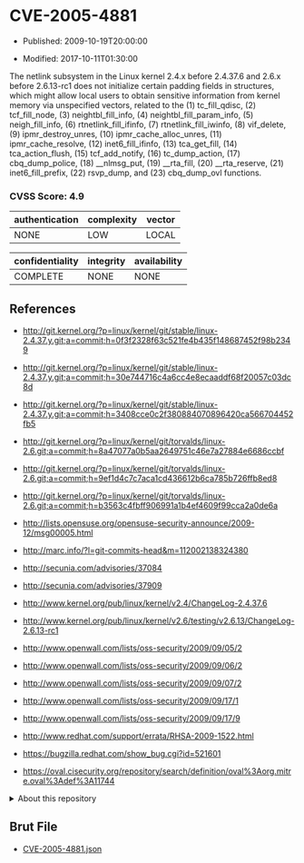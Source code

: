 # CVE-2005-4881

- Published: 2009-10-19T20:00:00

- Modified: 2017-10-11T01:30:00

The netlink subsystem in the Linux kernel 2.4.x before 2.4.37.6 and 2.6.x before 2.6.13-rc1 does not initialize certain padding fields in structures, which might allow local users to obtain sensitive information from kernel memory via unspecified vectors, related to the (1) tc_fill_qdisc, (2) tcf_fill_node, (3) neightbl_fill_info, (4) neightbl_fill_param_info, (5) neigh_fill_info, (6) rtnetlink_fill_ifinfo, (7) rtnetlink_fill_iwinfo, (8) vif_delete, (9) ipmr_destroy_unres, (10) ipmr_cache_alloc_unres, (11) ipmr_cache_resolve, (12) inet6_fill_ifinfo, (13) tca_get_fill, (14) tca_action_flush, (15) tcf_add_notify, (16) tc_dump_action, (17) cbq_dump_police, (18) __nlmsg_put, (19) __rta_fill, (20) __rta_reserve, (21) inet6_fill_prefix, (22) rsvp_dump, and (23) cbq_dump_ovl functions.

### CVSS Score: **4.9**

| authentication | complexity | vector |
| --- | --- | --- |
| NONE | LOW | LOCAL |

| confidentiality | integrity | availability |
| --- | --- | --- |
| COMPLETE | NONE | NONE |

## References

* http://git.kernel.org/?p=linux/kernel/git/stable/linux-2.4.37.y.git;a=commit;h=0f3f2328f63c521fe4b435f148687452f98b2349

* http://git.kernel.org/?p=linux/kernel/git/stable/linux-2.4.37.y.git;a=commit;h=30e744716c4a6cc4e8ecaaddf68f20057c03dc8d

* http://git.kernel.org/?p=linux/kernel/git/stable/linux-2.4.37.y.git;a=commit;h=3408cce0c2f380884070896420ca566704452fb5

* http://git.kernel.org/?p=linux/kernel/git/torvalds/linux-2.6.git;a=commit;h=8a47077a0b5aa2649751c46e7a27884e6686ccbf

* http://git.kernel.org/?p=linux/kernel/git/torvalds/linux-2.6.git;a=commit;h=9ef1d4c7c7aca1cd436612b6ca785b726ffb8ed8

* http://git.kernel.org/?p=linux/kernel/git/torvalds/linux-2.6.git;a=commit;h=b3563c4fbff906991a1b4ef4609f99cca2a0de6a

* http://lists.opensuse.org/opensuse-security-announce/2009-12/msg00005.html

* http://marc.info/?l=git-commits-head&m=112002138324380

* http://secunia.com/advisories/37084

* http://secunia.com/advisories/37909

* http://www.kernel.org/pub/linux/kernel/v2.4/ChangeLog-2.4.37.6

* http://www.kernel.org/pub/linux/kernel/v2.6/testing/v2.6.13/ChangeLog-2.6.13-rc1

* http://www.openwall.com/lists/oss-security/2009/09/05/2

* http://www.openwall.com/lists/oss-security/2009/09/06/2

* http://www.openwall.com/lists/oss-security/2009/09/07/2

* http://www.openwall.com/lists/oss-security/2009/09/17/1

* http://www.openwall.com/lists/oss-security/2009/09/17/9

* http://www.redhat.com/support/errata/RHSA-2009-1522.html

* https://bugzilla.redhat.com/show_bug.cgi?id=521601

* https://oval.cisecurity.org/repository/search/definition/oval%3Aorg.mitre.oval%3Adef%3A11744

<details>
<summary>About this repository</summary> 

  This repository is part of the project [Live Hack CVE](https://github.com/Live-Hack-CVE). Main website can be found [www.live-hack.org](https://www.live-hack.org) 
  
  Made by [Sn0wAlice](https://github.com/Sn0wAlice) for the people that care about security and need to have a feed of the latest CVEs. Hope you enjoy it, don't forget to star the repo and follow me on [Twitter](https://twitter.com/Sn0wAlice) and [Github](https://github.com/Sn0wAlice). And that is my [personnal website](https://www.alice-snow.me/)

  - [Home Page](https://github.com/Live-Hack-CVE)
  - [Framework](https://github.com/Live-Hack-CVE/cve-framework)
  - [CVE database](https://github.com/Live-Hack-CVE/full_database)
  - [Changelog](https://github.com/Live-Hack-CVE/Changelog)
</details>

## Brut File

* [CVE-2005-4881.json](https://raw.githubusercontent.com/Live-Hack-CVE/full_database/main/cves/2005/CVE-2005-4881.json)

